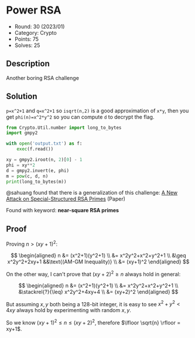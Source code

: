 # Power RSA

* Round: 30 (2023/01)
* Category: Crypto
* Points: 75
* Solves: 25

## Description

Another boring RSA challenge

## Solution

`p=x^2+1` and `q=x^2+1` so `isqrt(n,2)` is a good approximation of `x*y`, then you get `phi(n)=x^2*y^2` so you can compute `d` to decrypt the flag.

```python
from Crypto.Util.number import long_to_bytes
import gmpy2

with open('output.txt') as f:
    exec(f.read())

xy = gmpy2.iroot(n, 2)[0] - 1
phi = xy**2
d = gmpy2.invert(e, phi)
m = pow(c, d, n)
print(long_to_bytes(m))
```

@sahuang found that there is a generalization of this challenge: [A New Attack on Special-Structured RSA Primes](https://einspem.upm.edu.my/journal/fullpaper/vol13saugust/8.pdf) (Paper)

Found with keyword: **near-square RSA primes**

## Proof

Proving $n>(xy+1)^2$:

$$
\begin{aligned}
n &= (x^2+1)(y^2+1) \\
  &= x^2y^2+x^2+y^2+1 \\
  &\geq x^2y^2+2xy+1 &&\text{(AM-GM Inequality)} \\
  &= (xy+1)^2
\end{aligned}
$$

On the other way, I can't prove that $(xy+2)^2 \geq n$ always hold in general:

$$
\begin{aligned}
n &= (x^2+1)(y^2+1) \\
  &= x^2y^2+x^2+y^2+1 \\
  &\stackrel{?}{\leq} x^2y^2+4xy+4 \\
  &= (xy+2)^2
\end{aligned}
$$

But assuming $x, y$ both being a 128-bit integer, it is easy to see $x^2+y^2<4xy$ always hold by experimenting with random $x, y$.

So we know $(xy+1)^2 \leq n \leq (xy+2)^2$, therefore $\lfloor \sqrt{n} \rfloor = xy+1$.
